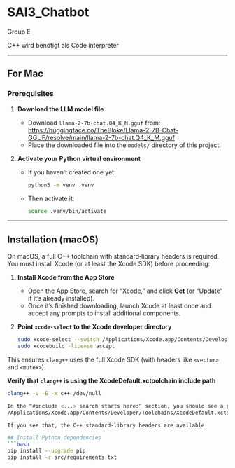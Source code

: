 # SAI3_Chatbot
Group E

C++ wird benötigt als Code interpreter

---

## For Mac

### Prerequisites

1. **Download the LLM model file**  
   - Download `llama-2-7b-chat.Q4_K_M.gguf` from:  
     https://huggingface.co/TheBloke/Llama-2-7B-Chat-GGUF/resolve/main/llama-2-7b-chat.Q4_K_M.gguf  
   - Place the downloaded file into the `models/` directory of this project.

2. **Activate your Python virtual environment**  
   - If you haven’t created one yet:
     ```bash
     python3 -m venv .venv
     ```
   - Then activate it:
     ```bash
     source .venv/bin/activate
     ```
     
---

## Installation (macOS)

On macOS, a full C++ toolchain with standard‐library headers is required. You must install Xcode (or at least the Xcode SDK) before proceeding:

1. **Install Xcode from the App Store**  
   - Open the App Store, search for “Xcode,” and click **Get** (or “Update” if it’s already installed).  
   - Once it’s finished downloading, launch Xcode at least once and accept any prompts to install additional components.

2. **Point `xcode-select` to the Xcode developer directory**  
   ```bash
   sudo xcode-select --switch /Applications/Xcode.app/Contents/Developer
   sudo xcodebuild -license accept

This ensures `clang++` uses the full Xcode SDK (with headers like `<vector>` and `<mutex>`).

**Verify that `clang++` is using the XcodeDefault.xctoolchain include path**  
```bash
clang++ -v -E -x c++ /dev/null

In the “#include <...> search starts here:” section, you should see a path such as:
/Applications/Xcode.app/Contents/Developer/Toolchains/XcodeDefault.xctoolchain/usr/include/c++/v1

If you see that, the C++ standard-library headers are available.

## Install Python dependencies 
```bash
pip install --upgrade pip
pip install -r src/requirements.txt


